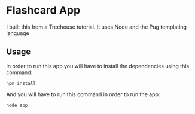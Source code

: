 # Flashcard App

I built this from a Treehouse tutorial. It uses Node and the Pug templating language

## Usage
In order to run this app you will have to install the dependencies using this command:

```
npm install
```

And you will have to run this command in order to run the app:

```
node app
```